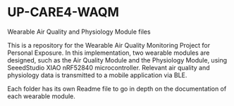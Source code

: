 # UP-CARE4-WAQM
Wearable Air Quality and Physiology Module files


This is a repository for the Wearable Air Quality Monitoring Project for Personal Exposure. In this implementation, two wearable modules are designed, such as the Air Quality Module and the Physiology Module, using SeeedStudio XIAO nRF52840 microcontroller. Relevant air quality and physiology data is transmitted to a mobile application via BLE.

Each folder has its own Readme file to go in depth on the documentation of each wearable module.
